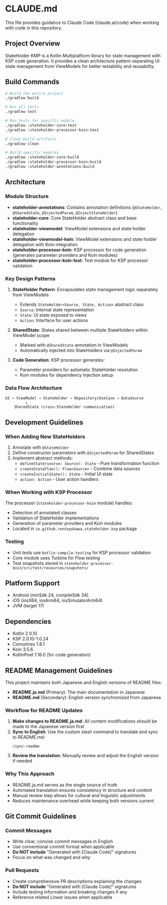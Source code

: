 # CLAUDE.md

This file provides guidance to Claude Code (claude.ai/code) when working with code in this repository.

## Project Overview

StateHolder KMP is a Kotlin Multiplatform library for state management with KSP code generation. It provides a clean architecture pattern separating UI state management from ViewModels for better testability and reusability.

## Build Commands

```bash
# Build the entire project
./gradlew build

# Run all tests
./gradlew test

# Run tests for specific module
./gradlew :stateholder-core:test
./gradlew :stateholder-processor-koin:test

# Clean build artifacts
./gradlew clean

# Build specific modules
./gradlew :stateholder-core:build
./gradlew :stateholder-processor-koin:build
./gradlew :stateholder-annotations:build
```

## Architecture

### Module Structure

- **stateholder-annotations**: Contains annotation definitions (`@StateHolder`, `@SharedState`, `@InjectedParam`, `@InjectStateHolder`)
- **stateholder-core**: Core StateHolder abstract class and base functionality
- **stateholder-viewmodel**: ViewModel extensions and state holder delegation
- **stateholder-viewmodel-koin**: ViewModel extensions and state holder delegation with Koin integration
- **stateholder-processor-koin**: KSP processor for code generation (generates parameter providers and Koin modules)
- **stateholder-processor-koin-test**: Test module for KSP processor validation

### Key Design Patterns

1. **StateHolder Pattern**: Encapsulates state management logic separately from ViewModels
   - Extends `StateHolder<Source, State, Action>` abstract class
   - `Source`: Internal state representation
   - `State`: UI state exposed to views
   - `Action`: Interface for user actions

2. **SharedState**: States shared between multiple StateHolders within ViewModel scope
   - Marked with `@SharedState` annotation in ViewModels
   - Automatically injected into StateHolders via `@InjectedParam`

3. **Code Generation**: KSP processor generates:
   - Parameter providers for automatic StateHolder resolution
   - Koin modules for dependency injection setup

### Data Flow Architecture

```
UI → ViewModel → StateHolder → Repository/UseCase → DataSource
         ↓
    SharedState (cross-StateHolder communication)
```

## Development Guidelines

### When Adding New StateHolders

1. Annotate with `@StateHolder`
2. Define constructor parameters with `@InjectedParam` for SharedStates
3. Implement abstract methods:
   - `defineState(source: Source): State` - Pure transformation function
   - `createStateFlow(): Flow<Source>` - Combine data sources
   - `createInitialState(): State` - Initial UI state
   - `action: Action` - User action handlers

### When Working with KSP Processor

The processor (`stateholder-processor-koin` module) handles:
- Detection of annotated classes
- Validation of StateHolder implementations
- Generation of parameter providers and Koin modules
- Located in `io.github.rentoyokawa.stateholder.ksp` package

### Testing

- Unit tests use `kotlin-compile-testing` for KSP processor validation
- Core module uses Turbine for Flow testing
- Test snapshots stored in `stateholder-processor-koin/src/test/resources/snapshots/`

## Platform Support

- Android (minSdk 24, compileSdk 34)
- iOS (iosX64, iosArm64, iosSimulatorArm64)
- JVM (target 17)

## Dependencies

- Kotlin 2.0.10
- KSP 2.0.10-1.0.24
- Coroutines 1.8.1
- Koin 3.5.6
- KotlinPoet 1.16.0 (for code generation)

## README Management Guidelines

This project maintains both Japanese and English versions of README files:

- **README.ja.md** (Primary): The main documentation in Japanese
- **README.md** (Secondary): English version synchronized from Japanese

### Workflow for README Updates

1. **Make changes to README.ja.md**: All content modifications should be made to the Japanese version first
2. **Sync to English**: Use the custom slash command to translate and sync to README.md:
   ```
   /sync-readme
   ```
3. **Review the translation**: Manually review and adjust the English version if needed

### Why This Approach

- README.ja.md serves as the single source of truth
- Automated translation ensures consistency in structure and content
- Manual review step allows for cultural and linguistic adjustments
- Reduces maintenance overhead while keeping both versions current

## Git Commit Guidelines

### Commit Messages
- Write clear, concise commit messages in English
- Use conventional commit format when applicable
- **Do NOT include** "Generated with [Claude Code]" signatures
- Focus on what was changed and why

### Pull Requests
- Create comprehensive PR descriptions explaining the changes
- **Do NOT include** "Generated with [Claude Code]" signatures
- Include testing information and breaking changes if any
- Reference related Linear issues when applicable